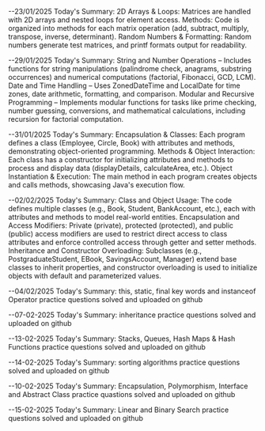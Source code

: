 --23/01/2025 Today's Summary:
2D Arrays & Loops: Matrices are handled with 2D arrays and nested loops for element access.
Methods: Code is organized into methods for each matrix operation (add, subtract, multiply, transpose, inverse, determinant).
Random Numbers & Formatting: Random numbers generate test matrices, and printf formats output for readability.

--29/01/2025 Today's Summary:
String and Number Operations – Includes functions for string manipulations (palindrome check, anagrams, substring occurrences) and numerical computations (factorial, Fibonacci, GCD, LCM).
Date and Time Handling – Uses ZonedDateTime and LocalDate for time zones, date arithmetic, formatting, and comparison.
Modular and Recursive Programming – Implements modular functions for tasks like prime checking, number guessing, conversions, and mathematical calculations, including recursion for factorial computation.

--31/01/2025 Today's Summary:
Encapsulation & Classes: Each program defines a class (Employee, Circle, Book) with attributes and methods, demonstrating object-oriented programming.
Methods & Object Interaction: Each class has a constructor for initializing attributes and methods to process and display data (displayDetails, calculateArea, etc.).
Object Instantiation & Execution: The main method in each program creates objects and calls methods, showcasing Java's execution flow.

--02/02/2025 Today's Summary:
Class and Object Usage: The code defines multiple classes (e.g., Book, Student, BankAccount, etc.), each with attributes and methods to model real-world entities.
Encapsulation and Access Modifiers: Private (private), protected (protected), and public (public) access modifiers are used to restrict direct access to class attributes and enforce controlled access through getter and setter methods.
Inheritance and Constructor Overloading: Subclasses (e.g., PostgraduateStudent, EBook, SavingsAccount, Manager) extend base classes to inherit properties, and constructor overloading is used to initialize objects with default and parameterized values.

--04/02/2025 Today's Summary:
 this, static, final key words and instanceof Operator practice questions solved and uploaded on github

 --07-02-2025 Today's Summary:
 inheritance  practice questions solved and uploaded on github

 

 --13-02-2025 Today's Summary:
 Stacks, Queues, Hash Maps & Hash Functions  practice questions solved and uploaded on github

 --14-02-2025 Today's Summary:
 sorting algorithms  practice questions solved and uploaded on github

--10-02-2025 Today's Summary:
Encapsulation, Polymorphism, Interface and Abstract Class practice quastions solved and uploaded on github

--15-02-2025 Today's Summary:
Linear and Binary Search  practice questions solved and uploaded on github
